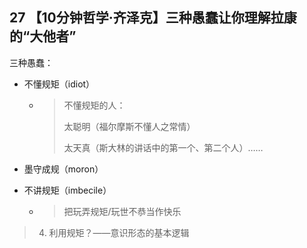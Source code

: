 ## 27 【10分钟哲学·齐泽克】三种愚蠢让你理解拉康的“大他者”

三种愚蠢：

* 不懂规矩（idiot）

  * > 不懂规矩的人：
    >
    > 太聪明（福尔摩斯不懂人之常情）
    >
    > 太天真（斯大林的讲话中的第一个、第二个人）……

* 墨守成规（moron）

* 不讲规矩（imbecile）

  * > 把玩弄规矩/玩世不恭当作快乐

> 4. 利用规矩？——意识形态的基本逻辑